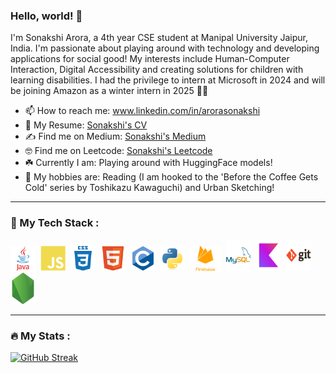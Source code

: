 ### Hello, world! 👋

I'm Sonakshi Arora, a 4th year CSE student at Manipal University Jaipur, India. I'm passionate about playing around with technology and developing applications for social good! My interests include Human-Computer Interaction, Digital Accessibility and creating solutions for children with learning disabilities. I had the privilege to intern at Microsoft in 2024 and will be joining Amazon as a winter intern in 2025 👩‍💻

- 📫 How to reach me: www.linkedin.com/in/arorasonakshi
- 📝 My Resume: [Sonakshi's CV](https://drive.google.com/file/d/1CDuJUZUKNddLVykQtCbSEg35PoeIcgYq/view?usp=sharing)
- ✍️ Find me on Medium: [Sonakshi's Medium](https://medium.com/@sonakshi.arora02)
- 🤓 Find me on Leetcode: [Sonakshi's Leetcode](https://leetcode.com/SonakshiA/)
- ☘️ Currently I am: Playing around with HuggingFace models!
- 📕 My hobbies are: Reading (I am hooked to the 'Before the Coffee Gets Cold' series by Toshikazu Kawaguchi) and Urban Sketching!


---

### 🌟 My Tech Stack :

<div>
  <img src="https://github.com/devicons/devicon/blob/master/icons/java/java-original-wordmark.svg" title="Java" alt="Java" width="40" height="40"/>&nbsp;
  <img src="https://github.com/devicons/devicon/blob/master/icons/javascript/javascript-plain.svg"  title="Javascript" alt="Javascript" width="40" height="40"/>&nbsp
  <img src="https://github.com/devicons/devicon/blob/master/icons/css3/css3-plain-wordmark.svg"  title="CSS3" alt="CSS" width="40" height="40"/>&nbsp;
  <img src="https://github.com/devicons/devicon/blob/master/icons/html5/html5-original.svg" title="HTML5" alt="HTML" width="40" height="40"/>&nbsp;
  <img src="https://github.com/devicons/devicon/blob/master/icons/c/c-original.svg" title="C" alt="C" width="40" height="40"/>&nbsp;
  <img src="https://github.com/devicons/devicon/blob/master/icons/python/python-original.svg" title="Python" alt="Python" width="40" height="40"/>&nbsp;
  <img src="https://github.com/devicons/devicon/blob/master/icons/firebase/firebase-plain-wordmark.svg" title="Firebase" alt="Firebase" width="50" height="40"/>&nbsp;
  <img src="https://github.com/devicons/devicon/blob/master/icons/mysql/mysql-original-wordmark.svg" title="MySQL"  alt="MySQL" width="40" height="50"/>&nbsp;
  <img src="https://github.com/devicons/devicon/blob/master/icons/kotlin/kotlin-original.svg" title="Kotlin"  alt="Kotlin" width="40" height="50"/>&nbsp;
  <img src="https://github.com/devicons/devicon/blob/master/icons/git/git-original-wordmark.svg" title="Git" alt="Git" width="40" height="50"/>&nbsp;
  <img src="https://github.com/devicons/devicon/blob/master/icons/nodejs/nodejs-original.svg" title="Node" alt="Node" width="40" height="50"/>&nbsp;
</div>

---

### :fire: My Stats :
[![GitHub Streak](http://github-readme-streak-stats.herokuapp.com?user=SonakshiA&theme=dark&hide_border=true&date_format=M%20j%5B%2C%20Y%5D)](https://git.io/streak-stats)



